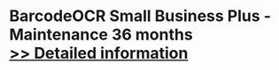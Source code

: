 # BarcodeOCR Small Business Plus - Maintenance 36 months<br />[>> Detailed information](https://secure.shareit.com/shareit/product.html?productid=300784434&affiliateid=200057808)